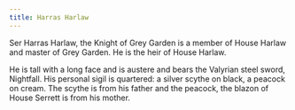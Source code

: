 ```yaml
---
title: Harras Harlaw
---
```


Ser Harras Harlaw, the Knight of Grey Garden is a member of House Harlaw and master of Grey Garden. He is the heir of House Harlaw.

He is tall with a long face and is austere and bears the Valyrian steel sword, Nightfall. His personal sigil is quartered: a silver scythe on black, a peacock on cream. The scythe is from his father and the peacock, the blazon of House Serrett is from his mother. 


